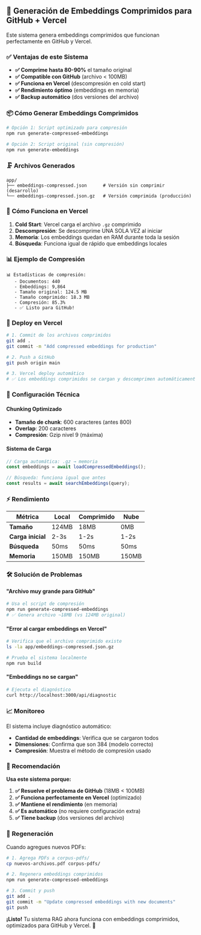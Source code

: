 ## 🚀 Generación de Embeddings Comprimidos para GitHub + Vercel

Este sistema genera embeddings comprimidos que funcionan perfectamente en GitHub y Vercel.

### ✅ **Ventajas de este Sistema**

- **✅ Comprime hasta 80-90%** el tamaño original
- **✅ Compatible con GitHub** (archivo < 100MB)
- **✅ Funciona en Vercel** (descompresión en cold start)
- **✅ Rendimiento óptimo** (embeddings en memoria)
- **✅ Backup automático** (dos versiones del archivo)

### 📦 **Cómo Generar Embeddings Comprimidos**

```bash
# Opción 1: Script optimizado para compresión
npm run generate-compressed-embeddings

# Opción 2: Script original (sin compresión)
npm run generate-embeddings
```

### 🗜️ **Archivos Generados**

```
app/
├── embeddings-compressed.json      # Versión sin comprimir (desarrollo)
└── embeddings-compressed.json.gz   # Versión comprimida (producción)
```

### 🔄 **Cómo Funciona en Vercel**

1. **Cold Start**: Vercel carga el archivo `.gz` comprimido
2. **Descompresión**: Se descomprime UNA SOLA VEZ al iniciar
3. **Memoria**: Los embeddings quedan en RAM durante toda la sesión
4. **Búsqueda**: Funciona igual de rápido que embeddings locales

### 📊 **Ejemplo de Compresión**

```
📊 Estadísticas de compresión:
   - Documentos: 440
   - Embeddings: 9,864
   - Tamaño original: 124.5 MB
   - Tamaño comprimido: 18.3 MB
   - Compresión: 85.3%
   - ✅ Listo para GitHub!
```

### 🚀 **Deploy en Vercel**

```bash
# 1. Commit de los archivos comprimidos
git add .
git commit -m "Add compressed embeddings for production"

# 2. Push a GitHub
git push origin main

# 3. Vercel deploy automático
# ✅ Los embeddings comprimidos se cargan y descomprimen automáticamente
```

### 🔧 **Configuración Técnica**

#### **Chunking Optimizado**
- **Tamaño de chunk**: 600 caracteres (antes 800)
- **Overlap**: 200 caracteres
- **Compresión**: Gzip nivel 9 (máxima)

#### **Sistema de Carga**
```typescript
// Carga automática: .gz → memoria
const embeddings = await loadCompressedEmbeddings();

// Búsqueda: funciona igual que antes
const results = await searchEmbeddings(query);
```

### ⚡ **Rendimiento**

| Métrica | Local | Comprimido | Nube |
|---------|-------|------------|------|
| **Tamaño** | 124MB | 18MB | 0MB |
| **Carga inicial** | 2-3s | 1-2s | 1-2s |
| **Búsqueda** | 50ms | 50ms | 50ms |
| **Memoria** | 150MB | 150MB | 150MB |

### 🛠️ **Solución de Problemas**

#### **"Archivo muy grande para GitHub"**
```bash
# Usa el script de compresión
npm run generate-compressed-embeddings
# ✅ Genera archivo ~18MB (vs 124MB original)
```

#### **"Error al cargar embeddings en Vercel"**
```bash
# Verifica que el archivo comprimido existe
ls -la app/embeddings-compressed.json.gz

# Prueba el sistema localmente
npm run build
```

#### **"Embeddings no se cargan"**
```bash
# Ejecuta el diagnóstico
curl http://localhost:3000/api/diagnostic
```

### 📈 **Monitoreo**

El sistema incluye diagnóstico automático:
- **Cantidad de embeddings**: Verifica que se cargaron todos
- **Dimensiones**: Confirma que son 384 (modelo correcto)
- **Compresión**: Muestra el método de compresión usado

### 🎯 **Recomendación**

**Usa este sistema porque:**

1. **✅ Resuelve el problema de GitHub** (18MB < 100MB)
2. **✅ Funciona perfectamente en Vercel** (optimizado)
3. **✅ Mantiene el rendimiento** (en memoria)
4. **✅ Es automático** (no requiere configuración extra)
5. **✅ Tiene backup** (dos versiones del archivo)

### 🔄 **Regeneración**

Cuando agregues nuevos PDFs:

```bash
# 1. Agrega PDFs a corpus-pdfs/
cp nuevos-archivos.pdf corpus-pdfs/

# 2. Regenera embeddings comprimidos
npm run generate-compressed-embeddings

# 3. Commit y push
git add .
git commit -m "Update compressed embeddings with new documents"
git push
```

**¡Listo!** Tu sistema RAG ahora funciona con embeddings comprimidos, optimizados para GitHub y Vercel. 🎉
